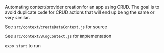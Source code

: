 Automating context/provider creation for an app using CRUD. The goal is to avoid duplicate code for CRUD actions that will end up being the same or very similar. 


See `src/context/createDataContext.js` for source

See `src/context/BlogContext.js` for implementation 


`expo start` to run
